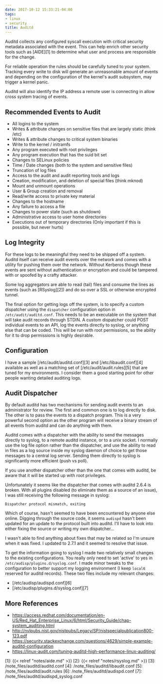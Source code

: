 ```yaml
---
date: 2017-10-12 15:33:21-04:00
tags:
- linux
- security
title: Auditd
---
```


Auditd collects any configured syscall execution with critical security
metadata associated with the event. This can help enrich other security tools
such as [AIDE][1] to determine what user and process are responsible for the
change.

For reliable operation the rules should be carefully tuned to your system.
Tracking every write to disk will generate an unreasonable amount of events and
depending on the configuration of the kernel's audit subsystem, may trigger a
kernel panic.

Auditd will also identify the IP address a remote user is connecting in allow
cross system tracing of events.

## Recommended Events to Audit

* All logins to the system
* Writes & attribute changes on sensitive files that are largely static
  (think /etc)
* Writes & attribute changes to critical system binaries
* Write to the kernel / initramfs
* Any program executed with root privileges
* Any program execution that has the suid bit set
* Changes to SELinux policies
* Time / Date changes (both to the system and sensitive files)
* Truncation of log files
* Access to the audit and audit reporting tools and logs
* Creation, modification, and deletion of special files (think mknod)
* Mount and unmount operations
* User & Group creation and removal
* Read/write access to private key material
* Changes to the hostname
* Any failure to access a file
* Changes to power state (such as shutdown)
* Administrative access to user home directories
* Executions out of temporary directories (Only important if this is possible,
  but never hurts)

## Log Integrity

For these logs to be meaningful they need to be shipped off a system. Auditd
itself can receive audit events over the network and comes with a utility for
pushing them over the network. Without Kerberos though these events are sent
without authentication or encryption and could be tampered with or spoofed by a
crafty attacker.

Some log aggregators are able to read (tail) files and consume the lines as
events (such as [RSyslog][2]) and do so over a SSL or otherwise encrypted
tunnel.

The final option for getting logs off the system, is to specify a custom
dispatcher using the `dispatcher` configuration option in
`/etc/audit/auditd.conf`.  This needs to be an executable on the system that
will take audit records through STDIN. A custom dispatcher could POST
individual events to an API, log the events directly to syslog, or anything
else that can be coded. This will be run with root permissions, so the ability
for it to drop permissions is highly desirable.

## Configuration

I have a sample [/etc/audit/auditd.conf][3] and [/etc/libaudit.conf][4]
available as well as a matching set of [/etc/audit/audit.rules][5] that are
tuned for my environments. I consider them a good starting point for other
people wanting detailed auditing logs.

## Audit Dispatcher

By default auditd has two mechanisms for sending audit events to an
administrator for review. The first and common one is to log directly to disk.
The other is to pass the events to a dispatch program. This is a very powerful
second option as the other program will receive a binary stream of all events
from auditd and can do anything with them.

Auditd comes with a dispatcher with the ability to send the messages directly
to syslog, to a remote auditd instance, or to a unix socket. I normally use the
log file option rather than the dispatcher, and use the ability to read in
files as a log source inside my syslog daemon of choice to get those messages
to a central log server. Sending them directly to syslog is significantly more
efficient (push vs poll).

If you use another dispatcher other than the one that comes with auditd, be
aware that it will be started up with root privileges.

Unfortunately it seems like the dispatcher that comes with auditd 2.6.4 is
broken. With all plugins disabled (to eliminate them as a source of an issue),
I was still receiving the following message in syslog:

```
Dispatcher protocol mismatch, exiting
```

Which of course, hasn't seemed to have been encountered by anyone else online.
Digging through the source code, it seems `audispd` hasn't been updated for an
update to the protocol built into auditd. I'll have to look into either fixing
the source or writing my own dispatcher...

I wasn't able to find anything about fixes that may be related so I'm unsure
when it was fixed. I updated to 2.7.1 and it seemed to resolve that issue.

To get the information going to syslog I made two relatively small changes to
the existing configurations. You really only need to set 'active' to yes in
`/etc/audisp/plugins.d/syslog.conf`. I made minor tweaks to the configuration
to better support my logging environment (I keep `local6` reserved for auditd
records). These two files include my relevant changes:

* [/etc/audisp/audispd.conf][6]
* [/etc/audisp/plugins.d/syslog.conf][7]

## More References

* https://access.redhat.com/documentation/en-US/Red_Hat_Enterprise_Linux/6/html/Security_Guide/chap-system_auditing.html
* http://nvlpubs.nist.gov/nistpubs/Legacy/SP/nistspecialpublication800-123.pdf
* https://security.stackexchange.com/questions/4629/simple-example-auditd-configuration
* https://linux-audit.com/tuning-auditd-high-performance-linux-auditing/

[1]: {{< relref "notes/aide.md" >}}
[2]: {{< relref "notes/rsyslog.md" >}}
[3]: /note_files/auditd/auditd.conf
[4]: /note_files/auditd/libaudit.conf
[5]: /note_files/auditd/audit.rules
[6]: /note_files/auditd/audispd.conf
[7]: /note_files/auditd/audispd_syslog.conf
